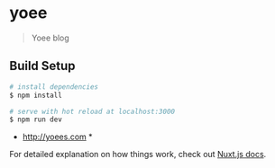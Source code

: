 # yoee

> Yoee blog

## Build Setup

```bash
# install dependencies
$ npm install

# serve with hot reload at localhost:3000
$ npm run dev


```
* http://yoees.com *

For detailed explanation on how things work, check out [Nuxt.js docs](https://nuxtjs.org).
